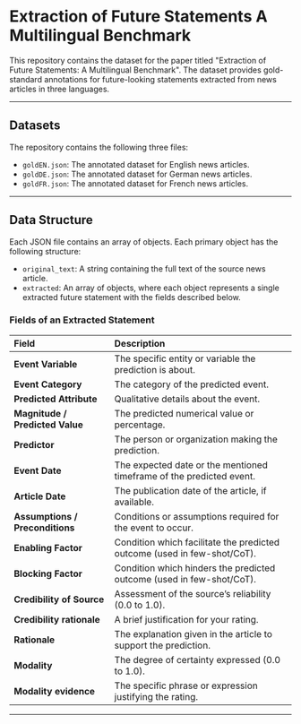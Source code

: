 # Extraction of Future Statements A Multilingual Benchmark


This repository contains the dataset for the paper titled "Extraction of Future Statements: A Multilingual Benchmark". The dataset provides gold-standard annotations for future-looking statements extracted from news articles in three languages.

---

## Datasets

The repository contains the following three files:

* `goldEN.json`: The annotated dataset for English news articles.
* `goldDE.json`: The annotated dataset for German news articles.
* `goldFR.json`: The annotated dataset for French news articles.

---

## Data Structure

Each JSON file contains an array of objects. Each primary object has the following structure:

* `original_text`: A string containing the full text of the source news article.
* `extracted`: An array of objects, where each object represents a single extracted future statement with the fields described below.

### Fields of an Extracted Statement

| Field | Description |
| :--- | :--- |
| **Event Variable** | The specific entity or variable the prediction is about. |
| **Event Category** | The category of the predicted event. |
| **Predicted Attribute** | Qualitative details about the event. |
| **Magnitude / Predicted Value**| The predicted numerical value or percentage. |
| **Predictor** | The person or organization making the prediction. |
| **Event Date** | The expected date or the mentioned timeframe of the predicted event. |
| **Article Date** | The publication date of the article, if available. |
| **Assumptions / Preconditions**| Conditions or assumptions required for the event to occur. |
| **Enabling Factor** | Condition which facilitate the predicted outcome (used in few-shot/CoT). |
| **Blocking Factor** | Condition which hinders the predicted outcome (used in few-shot/CoT). |
| **Credibility of Source** | Assessment of the source’s reliability (0.0 to 1.0). |
| **Credibility rationale** | A brief justification for your rating. |
| **Rationale** | The explanation given in the article to support the prediction. |
| **Modality** | The degree of certainty expressed (0.0 to 1.0). |
| **Modality evidence** | The specific phrase or expression justifying the rating. |

---
